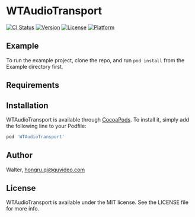 # WTAudioTransport

[![CI Status](http://img.shields.io/travis/Walter/WTAudioTransport.svg?style=flat)](https://travis-ci.org/Walter/WTAudioTransport)
[![Version](https://img.shields.io/cocoapods/v/WTAudioTransport.svg?style=flat)](http://cocoapods.org/pods/WTAudioTransport)
[![License](https://img.shields.io/cocoapods/l/WTAudioTransport.svg?style=flat)](http://cocoapods.org/pods/WTAudioTransport)
[![Platform](https://img.shields.io/cocoapods/p/WTAudioTransport.svg?style=flat)](http://cocoapods.org/pods/WTAudioTransport)

## Example

To run the example project, clone the repo, and run `pod install` from the Example directory first.

## Requirements

## Installation

WTAudioTransport is available through [CocoaPods](http://cocoapods.org). To install
it, simply add the following line to your Podfile:

```ruby
pod 'WTAudioTransport'
```

## Author

Walter, hongru.qi@quvideo.com

## License

WTAudioTransport is available under the MIT license. See the LICENSE file for more info.
